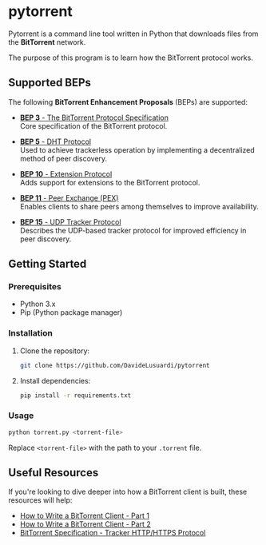 
# pytorrent

Pytorrent is a command line tool written in Python that downloads files from the **BitTorrent** network.

The purpose of this program is to learn how the BitTorrent protocol works.

## Supported BEPs

The following **BitTorrent Enhancement Proposals** (BEPs) are supported:

- [**BEP 3** - The BitTorrent Protocol Specification](https://www.bittorrent.org/beps/bep_0003.html)  
  Core specification of the BitTorrent protocol.
  
- [**BEP 5** - DHT Protocol](https://www.bittorrent.org/beps/bep_0005.html)  
  Used to achieve trackerless operation by implementing a decentralized method of peer discovery.

- [**BEP 10** - Extension Protocol](http://bittorrent.org/beps/bep_0010.html)  
  Adds support for extensions to the BitTorrent protocol.
  
- [**BEP 11** - Peer Exchange (PEX)](https://www.bittorrent.org/beps/bep_0011.html)  
  Enables clients to share peers among themselves to improve availability.
  
- [**BEP 15** - UDP Tracker Protocol](https://www.bittorrent.org/beps/bep_0015.html)  
  Describes the UDP-based tracker protocol for improved efficiency in peer discovery.

## Getting Started

### Prerequisites

- Python 3.x
- Pip (Python package manager)

### Installation

1. Clone the repository:
   ```bash
   git clone https://github.com/DavideLusuardi/pytorrent
   ```
   
2. Install dependencies:
   ```bash
   pip install -r requirements.txt
   ```

### Usage

```bash
python torrent.py <torrent-file>
```

Replace `<torrent-file>` with the path to your `.torrent` file.

## Useful Resources

If you're looking to dive deeper into how a BitTorrent client is built, these resources will help:

- [How to Write a BitTorrent Client - Part 1](http://www.kristenwidman.com/blog/33/how-to-write-a-bittorrent-client-part-1/)
- [How to Write a BitTorrent Client - Part 2](http://www.kristenwidman.com/blog/71/how-to-write-a-bittorrent-client-part-2/)
- [BitTorrent Specification - Tracker HTTP/HTTPS Protocol](https://wiki.theory.org/BitTorrentSpecification)
